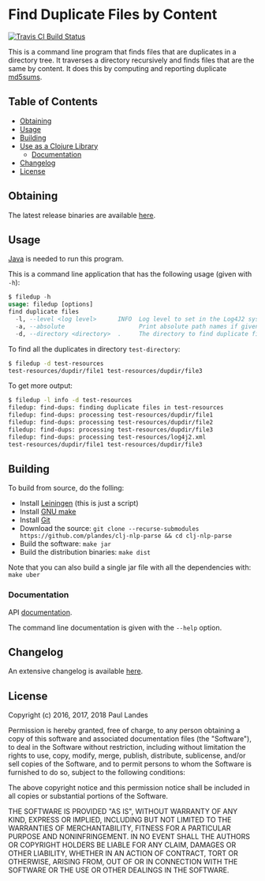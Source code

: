# Find Duplicate Files by Content

[![Travis CI Build Status][travis-badge]][travis-link]

This is a command line program that finds files that are duplicates in a
directory tree.  It traverses a directory recursively and finds files that are
the same by content.  It does this by computing and reporting
duplicate [md5sums](https://en.wikipedia.org/wiki/Md5sum).

<!-- markdown-toc start - Don't edit this section. Run M-x markdown-toc-refresh-toc -->
## Table of Contents

- [Obtaining](#obtaining)
- [Usage](#usage)
- [Building](#building)
- [Use as a Clojure Library](#use-as-a-clojure-library)
    - [Documentation](#documentation)
- [Changelog](#changelog)
- [License](#license)

<!-- markdown-toc end -->


## Obtaining

The latest release binaries are
available [here](https://github.com/plandes/clj-filedup/releases/latest).


## Usage

[Java] is needed to run this program.

This is a command line application that has the following usage (given with `-h`):
```sql
$ filedup -h
usage: filedup [options]
find duplicate files
  -l, --level <log level>      INFO  Log level to set in the Log4J2 system.
  -a, --absolute                     Print absolute path names if given
  -d, --directory <directory>  .     The directory to find duplicate files.
```

To find all the duplicates in directory `test-directory`:
```bash
$ filedup -d test-resources
test-resources/dupdir/file1 test-resources/dupdir/file3
```

To get more output:
```bash
$ filedup -l info -d test-resources
filedup: find-dups: finding duplicate files in test-resources
filedup: find-dups: processing test-resources/dupdir/file1
filedup: find-dups: processing test-resources/dupdir/file2
filedup: find-dups: processing test-resources/dupdir/file3
filedup: find-dups: processing test-resources/log4j2.xml
test-resources/dupdir/file1 test-resources/dupdir/file3
```


## Building

To build from source, do the folling:

- Install [Leiningen](http://leiningen.org) (this is just a script)
- Install [GNU make](https://www.gnu.org/software/make/)
- Install [Git](https://git-scm.com)
- Download the source: `git clone --recurse-submodules https://github.com/plandes/clj-nlp-parse && cd clj-nlp-parse`
- Build the software: `make jar`
- Build the distribution binaries: `make dist`

Note that you can also build a single jar file with all the dependencies with: `make uber`


### Documentation

API [documentation](https://plandes.github.io/clj-filedup/codox/index.html).

The command line documentation is given with the `--help` option.


## Changelog

An extensive changelog is available [here](CHANGELOG.md).


## License

Copyright (c) 2016, 2017, 2018 Paul Landes

Permission is hereby granted, free of charge, to any person obtaining a copy of
this software and associated documentation files (the "Software"), to deal in
the Software without restriction, including without limitation the rights to
use, copy, modify, merge, publish, distribute, sublicense, and/or sell copies
of the Software, and to permit persons to whom the Software is furnished to do
so, subject to the following conditions:

The above copyright notice and this permission notice shall be included in all
copies or substantial portions of the Software.

THE SOFTWARE IS PROVIDED "AS IS", WITHOUT WARRANTY OF ANY KIND, EXPRESS OR
IMPLIED, INCLUDING BUT NOT LIMITED TO THE WARRANTIES OF MERCHANTABILITY,
FITNESS FOR A PARTICULAR PURPOSE AND NONINFRINGEMENT. IN NO EVENT SHALL THE
AUTHORS OR COPYRIGHT HOLDERS BE LIABLE FOR ANY CLAIM, DAMAGES OR OTHER
LIABILITY, WHETHER IN AN ACTION OF CONTRACT, TORT OR OTHERWISE, ARISING FROM,
OUT OF OR IN CONNECTION WITH THE SOFTWARE OR THE USE OR OTHER DEALINGS IN THE
SOFTWARE.


<!-- links -->
[Java]: https://java.com/en/download/
[travis-link]: https://travis-ci.org/plandes/clj-filedup
[travis-badge]: https://travis-ci.org/plandes/clj-filedup.svg?branch=master
